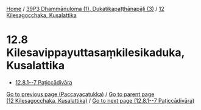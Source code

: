 
[Home](/) / [39P3 Dhammānuloma (1), Dukatikapaṭṭhānapāḷi (3)](...md) / [12 Kilesagocchaka, Kusalattika](../39P3/12.md)

# 12.8 Kilesavippayuttasaṃkilesikaduka, Kusalattika

* [12.8.1--7 Paṭiccādivāra](12.8/12.8.1--7.md)

[Go to previous page (Paccayacatukka)](12.7/12.7.1--7/Paccayacatukka.md) / [Go to parent page (12 Kilesagocchaka, Kusalattika)](../39P3/12.md) / [Go to next page (12.8.1--7 Paṭiccādivāra)](12.8/12.8.1--7.md)


